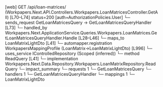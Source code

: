 [web] GET /api/loan-matrices/  (Workpapers.Next.API.Controllers.Workpapers.LoanMatricesController.GetAll)  [L70–L74] status=200 [auth=AuthorizationPolicies.User]
  └─ sends_request GetLoanMatricesQuery -> GetLoanMatricesQueryHandler [L73]
    └─ handled_by Workpapers.Next.ApplicationService.Queries.Workpapers.LoanMatrices.GetLoanMatricesQueryHandler.Handle [L28–L46]
      └─ maps_to LoanMatrixLightDto [L41]
        └─ automapper.registration WorkpapersMappingProfile (LoanMatrix->LoanMatrixLightDto) [L996]
      └─ uses_service IControlledRepository<LoanMatrix> (Scoped (inferred))
        └─ method ReadQuery [L41]
          └─ implementation Workpapers.Next.Data.Repository.Workpapers.LoanMatrixRepository.ReadQuery
  └─ impact_summary
    └─ requests 1
      └─ GetLoanMatricesQuery
    └─ handlers 1
      └─ GetLoanMatricesQueryHandler
    └─ mappings 1
      └─ LoanMatrixLightDto

